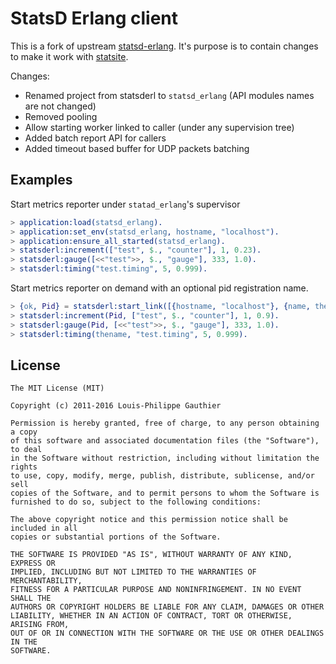 # StatsD Erlang client

This is a fork of upstream [statsd-erlang](https://github.com/klarna/statsd-erlang).
It's purpose is to contain changes to make it work with [statsite](https://github.com/statsite/statsite).

Changes:

* Renamed project from statsderl to `statsd_erlang` (API modules names are not changed)
* Removed pooling
* Allow starting worker linked to caller (under any supervision tree)
* Added batch report API for callers
* Added timeout based buffer for UDP packets batching

## Examples

Start metrics reporter under `statad_erlang`'s supervisor

```erlang
> application:load(statsd_erlang).
> application:set_env(statsd_erlang, hostname, "localhost").
> application:ensure_all_started(statsd_erlang).
> statsderl:increment(["test", $., "counter"], 1, 0.23).
> statsderl:gauge([<<"test">>, $., "gauge"], 333, 1.0).
> statsderl:timing("test.timing", 5, 0.999).
```

Start metrics reporter on demand with an optional pid registration name.

```erlang
> {ok, Pid} = statsderl:start_link([{hostname, "localhost"}, {name, thename}]).
> statsderl:increment(Pid, ["test", $., "counter"], 1, 0.9).
> statsderl:gauge(Pid, [<<"test">>, $., "gauge"], 333, 1.0).
> statsderl:timing(thename, "test.timing", 5, 0.999).
```

## License

```license
The MIT License (MIT)

Copyright (c) 2011-2016 Louis-Philippe Gauthier

Permission is hereby granted, free of charge, to any person obtaining a copy
of this software and associated documentation files (the "Software"), to deal
in the Software without restriction, including without limitation the rights
to use, copy, modify, merge, publish, distribute, sublicense, and/or sell
copies of the Software, and to permit persons to whom the Software is
furnished to do so, subject to the following conditions:

The above copyright notice and this permission notice shall be included in all
copies or substantial portions of the Software.

THE SOFTWARE IS PROVIDED "AS IS", WITHOUT WARRANTY OF ANY KIND, EXPRESS OR
IMPLIED, INCLUDING BUT NOT LIMITED TO THE WARRANTIES OF MERCHANTABILITY,
FITNESS FOR A PARTICULAR PURPOSE AND NONINFRINGEMENT. IN NO EVENT SHALL THE
AUTHORS OR COPYRIGHT HOLDERS BE LIABLE FOR ANY CLAIM, DAMAGES OR OTHER
LIABILITY, WHETHER IN AN ACTION OF CONTRACT, TORT OR OTHERWISE, ARISING FROM,
OUT OF OR IN CONNECTION WITH THE SOFTWARE OR THE USE OR OTHER DEALINGS IN THE
SOFTWARE.
```
